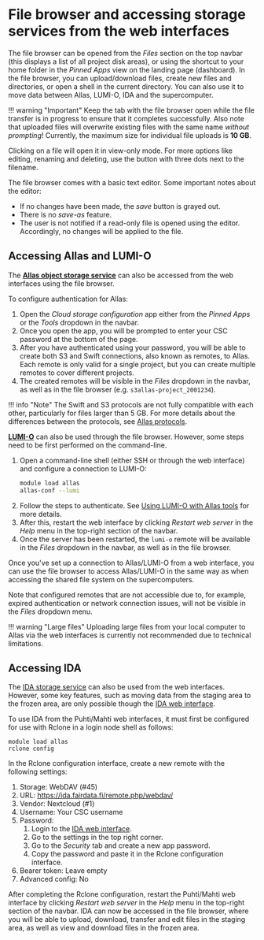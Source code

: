 # File browser and accessing storage services from the web interfaces

The file browser can be opened from the _Files_ section on the top navbar
(this displays a list of all project disk areas), or using the shortcut to your
home folder in the _Pinned Apps_ view on the landing page (dashboard). In the
file browser, you can upload/download files, create new files and directories,
or open a shell in the current directory. You can also use it to move data
between Allas, LUMI-O, IDA and the supercomputer.

!!! warning "Important"
    Keep the tab with the file browser open while the file transfer is in
    progress to ensure that it completes successfully. Also note that uploaded
    files will overwrite existing files with the same name _without prompting_!
    Currently, the maximum size for individual file uploads is **10 GB**.

Clicking on a file will open it in view-only mode. For more options like
editing, renaming and deleting, use the button with three dots next to the
filename. 

The file browser comes with a basic text editor. Some important notes about the
editor:

- If no changes have been made, the _save_ button is grayed out.
- There is no _save-as_ feature.
- The user is not notified if a read-only file is opened using the editor.
  Accordingly, no changes will be applied to the file.

## Accessing Allas and LUMI-O

The **[Allas object storage service](../../computing/allas.md)** can also be
accessed from the web interfaces using the file browser.

To configure authentication for Allas: 

1. Open the _Cloud storage configuration_ app either from the _Pinned Apps_ or
   the _Tools_ dropdown in the navbar.
2. Once you open the app, you will be prompted to enter your CSC password at
   the bottom of the page.
3. After you have authenticated using your password, you will be able to create 
   both S3 and Swift connections, also known as remotes, to Allas. Each remote
   is only valid for a single project, but you can create multiple remotes to
   cover different projects.
4. The created remotes will be visible in the _Files_ dropdown in the navbar,
   as well as in the file browser (e.g. `s3allas-project_2001234`).

!!! info "Note"
    The Swift and S3 protocols are not fully compatible with each other,
    particularly for files larger than 5 GB. For more details about the
    differences between the protocols, see
    [Allas protocols](../../data/Allas/introduction.md#protocols).

**[LUMI-O](https://docs.lumi-supercomputer.eu/storage/lumio/)** can also be
used through the file browser. However, some steps need to be first performed
on the command-line.

1. Open a command-line shell (either SSH or through the web interface) and
   configure a connection to LUMI-O:
   ```bash
   module load allas
   allas-conf --lumi
   ```
2. Follow the steps to authenticate. See
   [Using LUMI-O with Allas tools](../../data/Allas/allas_lumi.md#using-lumi-o-with-allas-tools)
   for more details.
3. After this, restart the web interface by clicking _Restart web server_ in
   the _Help_ menu in the top-right section of the navbar.
4. Once the server has been restarted, the `lumi-o` remote will be available in
   the _Files_ dropdown in the navbar, as well as in the file browser.

Once you've set up a connection to Allas/LUMI-O from a web interface, you can
use the file browser to access Allas/LUMI-O in the same way as when accessing
the shared file system on the supercomputers.

Note that configured remotes that are not accessible due to, for example,
expired authentication or network connection issues, will not be visible in the
_Files_ dropdown menu.

!!! warning "Large files"
    Uploading large files from your local computer to Allas via the web
    interfaces is currently not recommended due to technical limitations.

## Accessing IDA

The [IDA storage service](../../data/ida/using_ida.md) can also be used from
the web interfaces. However, some key features, such as moving data from the
staging area to the frozen area, are only possible though the
[IDA web interface](https://ida.fairdata.fi).

To use IDA from the Puhti/Mahti web interfaces, it must first be configured for
use with Rclone in a login node shell as follows:

```
module load allas
rclone config
```

In the Rclone configuration interface, create a new remote with the following
settings:

1. Storage: WebDAV (#45)
2. URL: <https://ida.fairdata.fi/remote.php/webdav/>
3. Vendor: Nextcloud (#1)
4. Username: Your CSC username
5. Password:
      1. Login to the [IDA web interface](https://ida.fairdata.fi).
      2. Go to the settings in the top right corner.
      3. Go to the _Security_ tab and create a new app password.
      4. Copy the password and paste it in the Rclone configuration interface.
6. Bearer token: Leave empty
7. Advanced config: No

After completing the Rclone configuration, restart the Puhti/Mahti web
interface by clicking _Restart web server_ in the _Help_ menu in the top-right
section of the navbar. IDA can now be accessed in the file browser, where you
will be able to upload, download, transfer and edit files in the staging area,
as well as view and download files in the frozen area.
